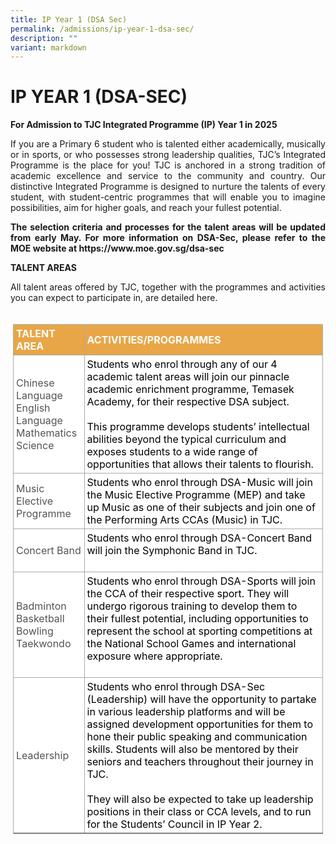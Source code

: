 ```yaml
---
title: IP Year 1 (DSA Sec)
permalink: /admissions/ip-year-1-dsa-sec/
description: ""
variant: markdown
---
```

# IP YEAR 1 (DSA-SEC)

**For Admission to TJC Integrated Programme (IP) Year 1 in 2025**

<p style="text-align: justify;">If you are a Primary 6 student who is talented either academically, musically or in sports, or who possesses strong leadership qualities, TJC’s Integrated Programme is the place for you! TJC is anchored in a strong tradition of academic excellence and service to the community and country. Our distinctive Integrated Programme is designed to nurture the talents of every student, with student-centric programmes that will enable you to imagine possibilities, aim for higher goals, and reach your fullest potential.</p>

<p style="text-align: justify;"><b>The selection criteria and processes for the talent areas will be updated from early May. For more information on DSA-Sec, please refer to the MOE website at https://www.moe.gov.sg/dsa-sec</b>
</p>

**TALENT AREAS**

<p style="text-align: justify;">All talent areas offered by TJC, together with the programmes and activities you can expect to participate in, are detailed here.</p>

<style>.mmt-table,.mmt-table-custom{width:100%;table-layout:fixed;}.mmt-table tr td, .mmt-table thead tr th{height:24px!important;padding:4px;border:1px solid #aaa;overflow: auto;} .mmt-table thead tr th {background: #e8a647; color: #fff; text-align: inherit;}.mmt-table-custom-parent{margin:0;padding:4px}.mmt-table tr:nth-child(odd) {background: #ffffff} .mmt-table tr:nth-child(even) {background: #ffffff} .mmt-table td:nth-child(odd) {color: #545454} .mmt-table td:nth-child(even) {color: #000000}.mmt-table tr td, .mmt-table thead tr th {border : 1px solid #aaaaaa}.mmt-table thead tr th {background: #e8a647; color: #fff; text-align: inherit;}</style><p></p><div class="mmt-custom-content col-sm-12 mmt-table-custom-parent col-lg-12"><table class="mmt-table mmt-table-custom selected" id="TABLE-1"><thead>
<tr>
<th>TALENT AREA</th>
<th>ACTIVITIES/PROGRAMMES</th>
</tr>
</thead>
<tbody>
<tr>
<td class="">Chinese Language <br>English Language<br> Mathematics <br>Science</td>
<td>Students who enrol through any of our 4 academic talent areas will join our pinnacle academic enrichment programme, Temasek Academy, for their respective DSA subject. 
<br><br>This programme develops students’ intellectual abilities beyond the typical curriculum and exposes students to a wide range of opportunities that allows their talents to flourish.
<br>
</td></tr></tbody><tbody>
<tr>
<td class="">Music Elective Programme <br>
</td><td>Students who enrol through DSA-Music will join the Music Elective Programme (MEP) and take up Music as one of their subjects and join one of the Performing Arts CCAs (Music) in TJC.
<br>
</td></tr></tbody><tbody>
<tr>
<td class="">Concert Band<br></td>
<td>Students who enrol through DSA-Concert Band will join the Symphonic Band in TJC.
<br>
<br>
</td></tr></tbody><tbody>
<tr>
<td class="">Badminton<br> Basketball <br>Bowling<br>Taekwondo</td>
<td>Students who enrol through DSA-Sports will join the CCA of their respective sport. They will undergo rigorous training to develop them to their fullest potential, including opportunities to represent the school at sporting competitions at the National School Games and international exposure where appropriate.
<br>	
<br>
</td></tr></tbody><tbody>
<tr>
<td class="">Leadership<br> </td>	
<td>Students who enrol through DSA-Sec (Leadership) will have the opportunity to partake in various leadership platforms and will be assigned development opportunities for them to hone their public speaking and communication skills. Students will also be mentored by their seniors and teachers throughout their journey in TJC. <br><br>They will also be expected to take up leadership positions in their class or CCA levels, and to run for the Students’ Council in IP Year 2. 
<br>	

</td>

</tr>
<tr>
</tr>
<tr>
</tr>
<tr>
</tr>
</tbody>
</table>
</div>